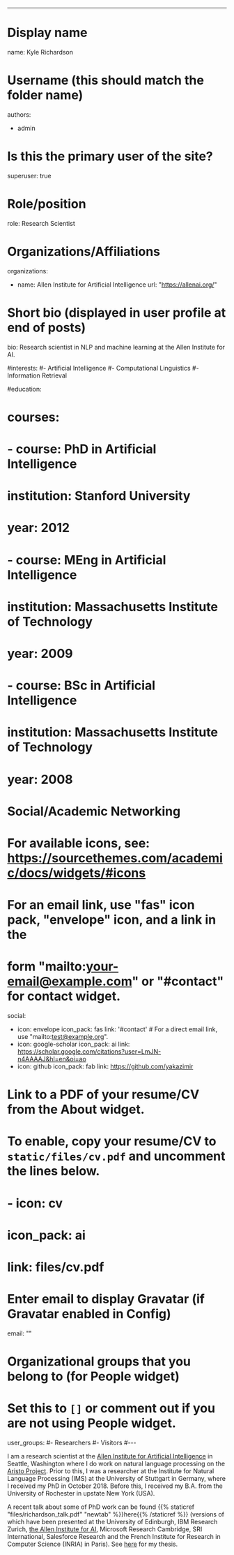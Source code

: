 ---
# Display name
name: Kyle Richardson

# Username (this should match the folder name)
authors:
- admin

# Is this the primary user of the site?
superuser: true

# Role/position
role: Research Scientist

# Organizations/Affiliations
organizations:
- name: Allen Institute for Artificial Intelligence
  url: "https://allenai.org/"

# Short bio (displayed in user profile at end of posts)
bio: Research scientist in NLP and machine learning at the Allen Institute for AI. 

#interests:
#- Artificial Intelligence
#- Computational Linguistics
#- Information Retrieval

#education:
#  courses:
#  - course: PhD in Artificial Intelligence
#    institution: Stanford University
#    year: 2012
#  - course: MEng in Artificial Intelligence
#    institution: Massachusetts Institute of Technology
#    year: 2009
#  - course: BSc in Artificial Intelligence
#    institution: Massachusetts Institute of Technology
#    year: 2008

# Social/Academic Networking
# For available icons, see: https://sourcethemes.com/academic/docs/widgets/#icons
#   For an email link, use "fas" icon pack, "envelope" icon, and a link in the
#   form "mailto:your-email@example.com" or "#contact" for contact widget.
social:
- icon: envelope
  icon_pack: fas
  link: '#contact'  # For a direct email link, use "mailto:test@example.org".
- icon: google-scholar
  icon_pack: ai
  link: https://scholar.google.com/citations?user=LmJN-n4AAAAJ&hl=en&oi=ao
- icon: github
  icon_pack: fab
  link: https://github.com/yakazimir
# Link to a PDF of your resume/CV from the About widget.
# To enable, copy your resume/CV to `static/files/cv.pdf` and uncomment the lines below.  
# - icon: cv
#   icon_pack: ai
#   link: files/cv.pdf

# Enter email to display Gravatar (if Gravatar enabled in Config)
email: ""
  
# Organizational groups that you belong to (for People widget)
#   Set this to `[]` or comment out if you are not using People widget.  
user_groups:
#- Researchers
#- Visitors
#---

I am a research scientist at the [Allen Institute for Artificial Intelligence](https://allenai.org) in Seattle, Washington where I do work on natural language processing on the [Aristo Project](https://allenai.org/aristo/).  Prior to this, I was a researcher at the Institute for Natural Language Processing (IMS) at the University of Stuttgart in Germany, where I received my PhD in October 2018. Before this, I received my B.A. from the University of Rochester in upstate New York (USA). 

A recent talk about some of PhD work can be found {{% staticref "files/richardson_talk.pdf" "newtab" %}}here{{% /staticref %}} (versions of which have been presented at the University of Edinburgh, IBM Research Zurich, [the Allen Institute for AI](https://www.youtube.com/watch?v=dP6N2hGC8Ys&t=478s), Microsoft Research Cambridge, SRI International, Salesforce Research and the French Institute for Research in Computer Science (INRIA) in Paris). See [here](https://elib.uni-stuttgart.de/handle/11682/10107?mode=full) for my thesis. 
